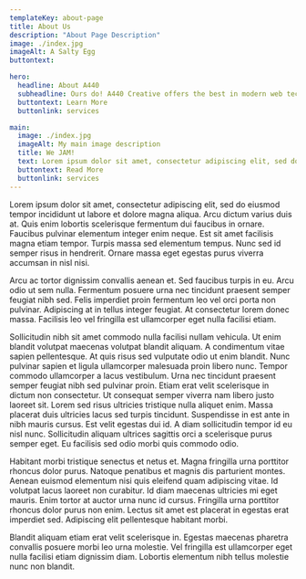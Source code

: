 ```yaml
---
templateKey: about-page
title: About Us
description: "About Page Description"
image: ./index.jpg
imageAlt: A Salty Egg
buttontext:

hero:
  headline: About A440
  subheadline: Ours do! A440 Creative offers the best in modern web technologies featuring accessible, secure, blazing fast websites.
  buttontext: Learn More
  buttonlink: services

main:
  image: ./index.jpg
  imageAlt: My main image description
  title: We JAM!
  text: Lorem ipsum dolor sit amet, consectetur adipiscing elit, sed do eiusmod tempor incididunt ut labore et dolore magna aliqua. Arcu dictum varius duis at. Quis enim lobortis scelerisque fermentum dui faucibus in ornare. Faucibus pulvinar elementum integer enim neque. Est sit amet facilisis magna etiam tempor. Turpis massa sed elementum tempus. Nunc sed id semper risus in hendrerit. Ornare massa eget egestas purus viverra accumsan in nisl nisi.
  buttontext: Read More
  buttonlink: services
---
```


<!-- ![Chinese Salty Egg](./salty_egg.jpg) -->

Lorem ipsum dolor sit amet, consectetur adipiscing elit, sed do eiusmod tempor incididunt ut labore et dolore magna aliqua. Arcu dictum varius duis at. Quis enim lobortis scelerisque fermentum dui faucibus in ornare. Faucibus pulvinar elementum integer enim neque. Est sit amet facilisis magna etiam tempor. Turpis massa sed elementum tempus. Nunc sed id semper risus in hendrerit. Ornare massa eget egestas purus viverra accumsan in nisl nisi.

Arcu ac tortor dignissim convallis aenean et. Sed faucibus turpis in eu. Arcu odio ut sem nulla. Fermentum posuere urna nec tincidunt praesent semper feugiat nibh sed. Felis imperdiet proin fermentum leo vel orci porta non pulvinar. Adipiscing at in tellus integer feugiat. At consectetur lorem donec massa. Facilisis leo vel fringilla est ullamcorper eget nulla facilisi etiam.

Sollicitudin nibh sit amet commodo nulla facilisi nullam vehicula. Ut enim blandit volutpat maecenas volutpat blandit aliquam. A condimentum vitae sapien pellentesque. At quis risus sed vulputate odio ut enim blandit. Nunc pulvinar sapien et ligula ullamcorper malesuada proin libero nunc. Tempor commodo ullamcorper a lacus vestibulum. Urna nec tincidunt praesent semper feugiat nibh sed pulvinar proin. Etiam erat velit scelerisque in dictum non consectetur. Ut consequat semper viverra nam libero justo laoreet sit. Lorem sed risus ultricies tristique nulla aliquet enim. Massa placerat duis ultricies lacus sed turpis tincidunt. Suspendisse in est ante in nibh mauris cursus. Est velit egestas dui id. A diam sollicitudin tempor id eu nisl nunc. Sollicitudin aliquam ultrices sagittis orci a scelerisque purus semper eget. Eu facilisis sed odio morbi quis commodo odio.

Habitant morbi tristique senectus et netus et. Magna fringilla urna porttitor rhoncus dolor purus. Natoque penatibus et magnis dis parturient montes. Aenean euismod elementum nisi quis eleifend quam adipiscing vitae. Id volutpat lacus laoreet non curabitur. Id diam maecenas ultricies mi eget mauris. Enim tortor at auctor urna nunc id cursus. Fringilla urna porttitor rhoncus dolor purus non enim. Lectus sit amet est placerat in egestas erat imperdiet sed. Adipiscing elit pellentesque habitant morbi.

Blandit aliquam etiam erat velit scelerisque in. Egestas maecenas pharetra convallis posuere morbi leo urna molestie. Vel fringilla est ullamcorper eget nulla facilisi etiam dignissim diam. Lobortis elementum nibh tellus molestie nunc non blandit.
